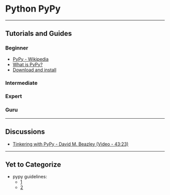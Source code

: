 Python PyPy
===========
---

Tutorials and Guides
--------------------

### Beginner ###

* [PyPy - Wikipedia](http://en.wikipedia.org/wiki/PyPy)
* [What is PyPy?](http://pypy.org/features.html)
* [Download and install](http://pypy.org/download.html)

### Intermediate ###

### Expert ###

### Guru ###

---

Discussions
-----------

* [Tinkering with PyPy - David M. Beazley (Video - 43:23)](https://www.youtube.com/watch?v=l_HBRhcgeuQ)

---

Yet to Categorize
-----------------

* pypy guidelines:
	* [1](https://bitbucket.org/pypy/pypy/wiki/JitFriendliness)
	* [2](http://pypy.readthedocs.org/en/latest/coding-guide.html)